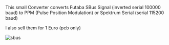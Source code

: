 This small Converter converts Futaba SBus Signal (inverted serial 100000 baud) to PPM (Pulse Position Modulation) or Spektrum Serial (serial 115200 baud)

I also sell them for 1 Euro (pcb only)

![sbus](/sebseb7/SbusToPPM/raw/master/sbus.jpg)